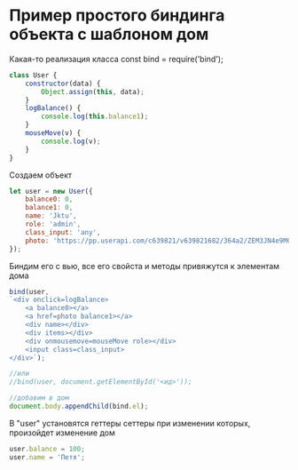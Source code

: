 # Пример простого биндинга объекта с шаблоном дом

Какая-то реализация класса
const bind = require('bind');
```js
class User {
    constructor(data) {
        Object.assign(this, data);
    }
    logBalance() {
        console.log(this.balance1);
    }
    mouseMove(v) {
        console.log(v);
    }
}
```

Создаем объект
```js
let user = new User({
    balance0: 0,
    balance1: 0,
    name: 'Jktu',
    role: 'admin',
    class_input: 'any',
    photo: 'https://pp.userapi.com/c639821/v639821682/364a2/ZEM3JN4e9M0.jpg'
});
```

Биндим его с вью, все его свойста и методы привяжутся к элементам дома
```js
bind(user,
`<div onclick=logBalance>
    <a balance0></a>
    <a href=photo balance1></a>
    <div name></div>
    <div items></div>
    <div onmousemove=mouseMove role></div>
    <input class=class_input>
</div>`);

//или
//bind(user, document.getElementById('<ид>'));

//добавим в дом
document.body.appendChild(bind.el);
```
В "user" установятся геттеры сеттеры при изменении которых, произойдет изменение дом

```js
user.balance = 100;
user.name = 'Петя';
```
